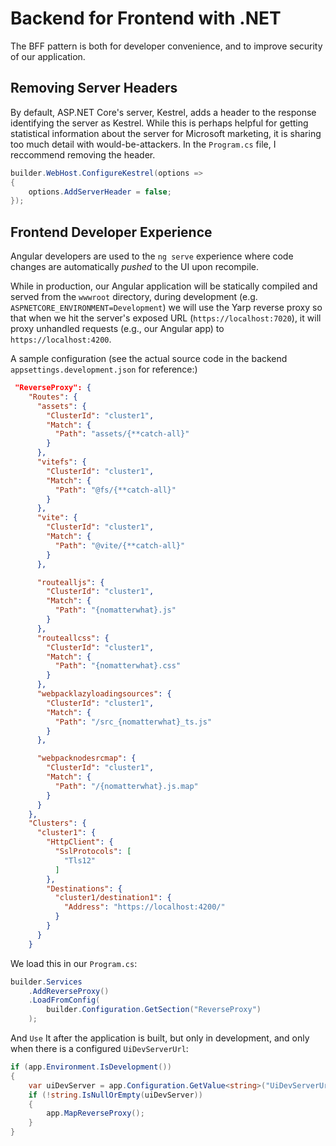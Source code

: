 # Backend for Frontend with .NET

The BFF pattern is both for developer convenience, and to improve security of
our application.

## Removing Server Headers

By default, ASP.NET Core's server, Kestrel, adds a header to the response
identifying the server as Kestrel. While this is perhaps helpful for getting
statistical information about the server for Microsoft marketing, it is sharing
too much detail with would-be-attackers. In the `Program.cs` file, I reccommend
removing the header.

```csharp
builder.WebHost.ConfigureKestrel(options =>
{
    options.AddServerHeader = false;
});
```

## Frontend Developer Experience

Angular developers are used to the `ng serve` experience where code changes are
automatically _pushed_ to the UI upon recompile.

While in production, our Angular application will be statically compiled and
served from the `wwwroot` directory, during development (e.g.
`ASPNETCORE_ENVIRONMENT=Development`) we will use the Yarp reverse proxy so that
when we hit the server's exposed URL (`https://localhost:7020`), it will proxy
unhandled requests (e.g., our Angular app) to `https://localhost:4200`.

A sample configuration (see the actual source code in the backend
`appsettings.development.json` for reference:)

```json
 "ReverseProxy": {
    "Routes": {
      "assets": {
        "ClusterId": "cluster1",
        "Match": {
          "Path": "assets/{**catch-all}"
        }
      },
      "vitefs": {
        "ClusterId": "cluster1",
        "Match": {
          "Path": "@fs/{**catch-all}"
        }
      },
      "vite": {
        "ClusterId": "cluster1",
        "Match": {
          "Path": "@vite/{**catch-all}"
        }
      },

      "routealljs": {
        "ClusterId": "cluster1",
        "Match": {
          "Path": "{nomatterwhat}.js"
        }
      },
      "routeallcss": {
        "ClusterId": "cluster1",
        "Match": {
          "Path": "{nomatterwhat}.css"
        }
      },
      "webpacklazyloadingsources": {
        "ClusterId": "cluster1",
        "Match": {
          "Path": "/src_{nomatterwhat}_ts.js"
        }
      },

      "webpacknodesrcmap": {
        "ClusterId": "cluster1",
        "Match": {
          "Path": "/{nomatterwhat}.js.map"
        }
      }
    },
    "Clusters": {
      "cluster1": {
        "HttpClient": {
          "SslProtocols": [
            "Tls12"
          ]
        },
        "Destinations": {
          "cluster1/destination1": {
            "Address": "https://localhost:4200/"
          }
        }
      }
    }
```

We load this in our `Program.cs`:

```csharp
builder.Services
    .AddReverseProxy()
    .LoadFromConfig(
        builder.Configuration.GetSection("ReverseProxy")
    );
```

And `Use` It after the application is built, but only in development, and only
when there is a configured `UiDevServerUrl`:

```csharp
if (app.Environment.IsDevelopment())
{
    var uiDevServer = app.Configuration.GetValue<string>("UiDevServerUrl");
    if (!string.IsNullOrEmpty(uiDevServer))
    {
        app.MapReverseProxy();
    }
}
```